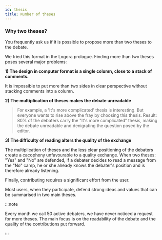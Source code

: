 ```yaml
---
id: thesis
title: Number of theses
---
```


### Why two theses? 

You frequently ask us if it is possible to propose more than two theses to the debate. 

We tried this format in the Logora prologue. Finding more than two theses poses several major problems: 

**1) The design in computer format is a single column, close to a stack of comments.**

It is impossible to put more than two sides in clear perspective without stacking comments into a column. 

**2) The multiplication of theses makes the debate unreadable**

> For example, a 'It's more complicated' thesis is interesting. But everyone wants to rise above the fray by choosing this thesis. Result: 80% of the debaters carry the "It's more complicated" thesis, making the debate unreadable and denigrating the question posed by the editor. 

**3) The difficulty of reading alters the quality of the exchange**

The multiplication of theses and the less clear positioning of the debaters create a cacophony unfavourable to a quality exchange. When two theses: "Yes" and "No" are defended, if a debater decides to read a message from the "No" camp, he or she already knows the debater's position and is therefore already listening. 

Finally, contributing requires a significant effort from the user. 

Most users, when they participate, defend strong ideas and values that can be summarised in two main theses. 

:::note

Every month we call 50 active debaters, we have never noticed a request for more theses. The main focus is on the readability of the debate and the quality of the contributions put forward.

:::
